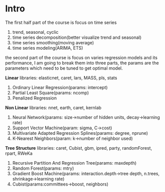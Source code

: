 # Intro

The first half part of the course is focus on time series

  1. trend, seasonal, cyclic
  2. time series decomposition(better visualize trend and seasonal)
  3. time series smoothing(moving average)
  4. time series modeling(ARIMA, ETS)


the second part of the course is focus on varies regression models and its performance, I am going to break them into three parts, the params are the parameters which need to be tuned to get optimal model.

**Linear**
libraries: elasticnet, caret, lars, MASS, pls, stats

  1. Ordinary Linear Regression(params: intercept)
  2. Partial Least Square(params: ncomp)
  3. Penalized Regression

**Non Linear** 
libraries: nnet, earth, caret, kernlab
  
  1. Neural Network(params: size->number of hidden units, decay->learning rate)
  2. Support Vector Machine(param: sigma, C->cost)
  3. Multivariate Adapted Regression Splines(params: degree, nprune)
  4. K-Nearest Neighbors(param: k->number of neighbor used)

**Tree Structure**
libraries: caret, Cubist, gbm, ipred, party, randomForest, rpart, RWeKa

  1. Recursive Partition And Regression Tree(params: maxdepth)
  2. Random Forest(params: mtry)
  3. Gradient Boost Machine(params: interaction.depth->tree depth, n.trees, shrinkage->learning rate)
  4. Cubist(params:committees->boost, neighbors)
